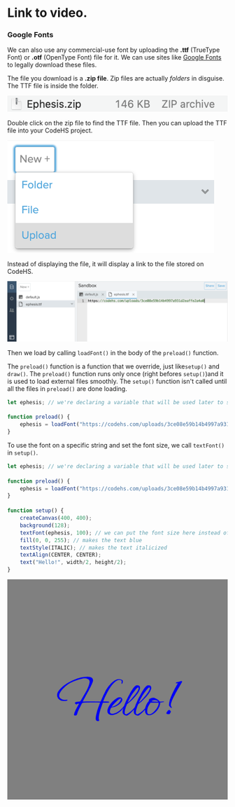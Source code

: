 # Link to video.

### Google Fonts

We can also use any commercial-use font by uploading the **.ttf** (TrueType Font) or **.otf** (OpenType Font) file for it. We can use sites like [Google Fonts](https://fonts.google.com) to legally download these files. 

The file you download is a **.zip file**. Zip files are actually _folders_ in disguise. The TTF file is inside the folder. 

![](../../Images/zip_file.png)

Double click on the zip file to find the TTF file. Then you can upload the TTF file into your CodeHS project. 

![](../../Images/select_file.png)

Instead of displaying the file, it will display a link to the file stored on CodeHS.

![](../../Images/font_upload.png)

Then we load by calling `loadFont()` in the body of the `preload()` function. 

The `preload()` function is a function that we override, just like`setup()` and `draw()`. The `preload()` function runs only once (right befores `setup()`)and it is used to load external files smoothly. The  `setup()` function isn't called until all the files in `preload()` are done loading. 

```js
let ephesis; // we're declaring a variable that will be used later to store the font

function preload() {
    ephesis = loadFont("https://codehs.com/uploads/3ce08e59b14b4997a931d2eaffe2a4a0"); // URL for ephesis.ttf stored on CodeHS
}
```

To use the font on a specific string and set the font size, we call `textFont()` in `setup()`.

```js
let ephesis; // we're declaring a variable that will be used later to store the font

function preload() {
    ephesis = loadFont("https://codehs.com/uploads/3ce08e59b14b4997a931d2eaffe2a4a0"); // URL for ephesis.ttf stored on CodeHS
}

function setup() {
    createCanvas(400, 400);
    background(128);
    textFont(ephesis, 100); // we can put the font size here instead of using textSize()
    fill(0, 0, 255); // makes the text blue
    textStyle(ITALIC); // makes the text italicized
    textAlign(CENTER, CENTER); 
    text("Hello!", width/2, height/2);
}
```

![](../../Images/hello_5.png)
